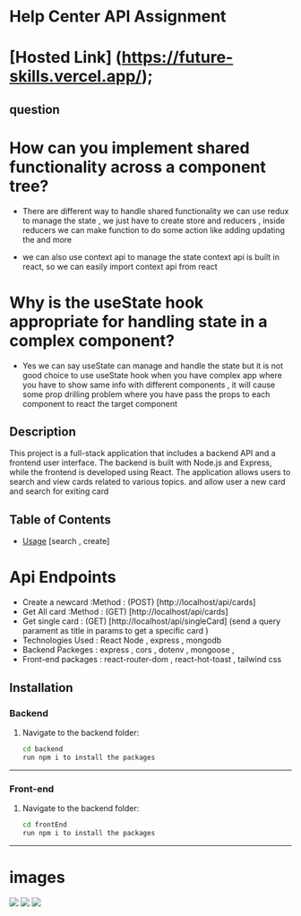 # Help Center API Assignment

# [Hosted Link] (https://future-skills.vercel.app/);


## question

# How can you implement shared functionality across a component tree?
 * There are different way to handle shared functionality we can use redux to manage the state , 
 we just have to create store and reducers , inside reducers we can make function to do some action like adding updating the 
 and more

 * we can also use context api to manage the state context api is built in react, so we can easily import context api from react

 # Why is the useState hook appropriate for handling state in a complex component?

 * Yes we can say useState can manage and handle  the state but it is not good choice to use useState hook when you have complex app where you have to show same info with different components , it will cause some prop drilling problem where you have pass the props to each component to react the target component






## Description
This project is a full-stack application that includes a backend API and a frontend user interface. The backend is built with Node.js and Express, while the frontend is developed using React. The application allows users to search and view cards related to various topics.
and allow user a new card and search for exiting card

## Table of Contents
- [Usage](#usage) [search ,  create]

# Api Endpoints
- Create a newcard :Method : (POST) [http://localhost/api/cards]
- Get All card :Method : (GET) [http://localhost/api/cards]
- Get single card : (GET) [http://localhost/api/singleCard] (send a query parament as title  in params to get a specific card )
- Technologies Used :  React Node , express , mongodb
- Backend Packeges : express , cors , dotenv , mongoose , 
- Front-end packages : react-router-dom , react-hot-toast , tailwind css

## Installation

### Backend
1. Navigate to the backend folder:
   ```bash
   cd backend 
   run npm i to install the packages
---

### Front-end
1. Navigate to the backend folder:
   ```bash
   cd frontEnd
   run npm i to install the packages
---


# images
![](./images/Screenshot%202024-08-29%20123634.png)
![](./images/Screenshot%202024-08-29%20123644.png)
![](./images/Screenshot%202024-08-29%20123652.png)